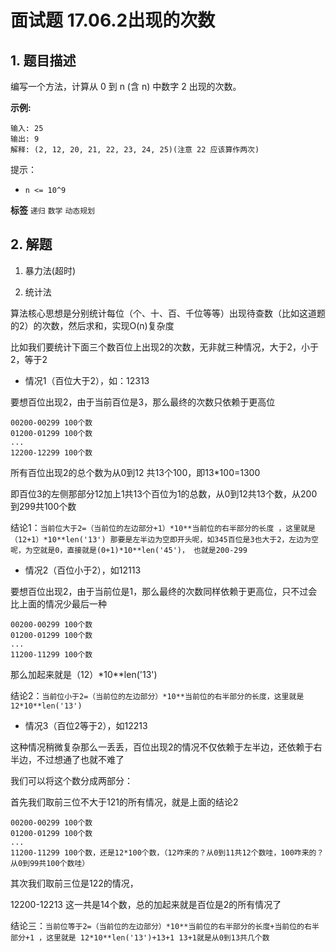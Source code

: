 # 面试题 17.06.2出现的次数

## 1. 题目描述

编写一个方法，计算从 0 到 n (含 n) 中数字 2 出现的次数。

**示例:**

```
输入: 25
输出: 9
解释: (2, 12, 20, 21, 22, 23, 24, 25)(注意 22 应该算作两次)
```

提示：
-  `n <= 10^9`

**标签**
`递归` `数学` `动态规划`


## 2. 解题

1. 暴力法(超时)

2. 统计法

算法核心思想是分别统计每位（个、十、百、千位等等）出现待查数（比如这道题的2）的次数，然后求和，实现O(n)复杂度

比如我们要统计下面三个数百位上出现2的次数，无非就三种情况，大于2，小于2，等于2

- 情况1（百位大于2），如：12313

要想百位出现2，由于当前百位是3，那么最终的次数只依赖于更高位

```
00200-00299 100个数
01200-01299 100个数
...
12200-12299 100个数
```

所有百位出现2的总个数为从0到12 共13个100，即13*100=1300

即百位3的左侧那部分12加上1共13个百位为1的总数，从0到12共13个数，从200到299共100个数

结论1：`当前位大于2=（当前位的左边部分+1）*10**当前位的右半部分的长度 ，这里就是（12+1）*10**len('13') 那要是左半边为空即开头呢，如345百位是3也大于2，左边为空呢，为空就是0，直接就是(0+1)*10**len('45')， 也就是200-299`

- 情况2（百位小于2），如12113

要想百位出现2，由于当前位是1，那么最终的次数同样依赖于更高位，只不过会比上面的情况少最后一种

```
00200-00299 100个数
01200-01299 100个数
...
11200-11299 100个数
```

那么加起来就是（12）*10**len('13')

结论2：`当前位小于2=（当前位的左边部分）*10**当前位的右半部分的长度，这里就是 12*10**len('13')`

- 情况3（百位2等于2），如12213

这种情况稍微复杂那么一丢丢，百位出现2的情况不仅依赖于左半边，还依赖于右半边，不过想通了也就不难了

我们可以将这个数分成两部分：

首先我们取前三位不大于121的所有情况，就是上面的结论2

```
00200-00299 100个数
01200-01299 100个数
...
11200-11299 100个数，还是12*100个数，（12咋来的？从0到11共12个数哇，100咋来的？从0到99共100个数哇）
```

其次我们取前三位是122的情况，

12200-12213 这一共是14个数，总的加起来就是百位是2的所有情况了

结论三：`当前位等于2=（当前位的左边部分）*10**当前位的右半部分的长度+当前位的右半部分+1 ，这里就是 12*10**len('13')+13+1 13+1就是从0到13共几个数`
